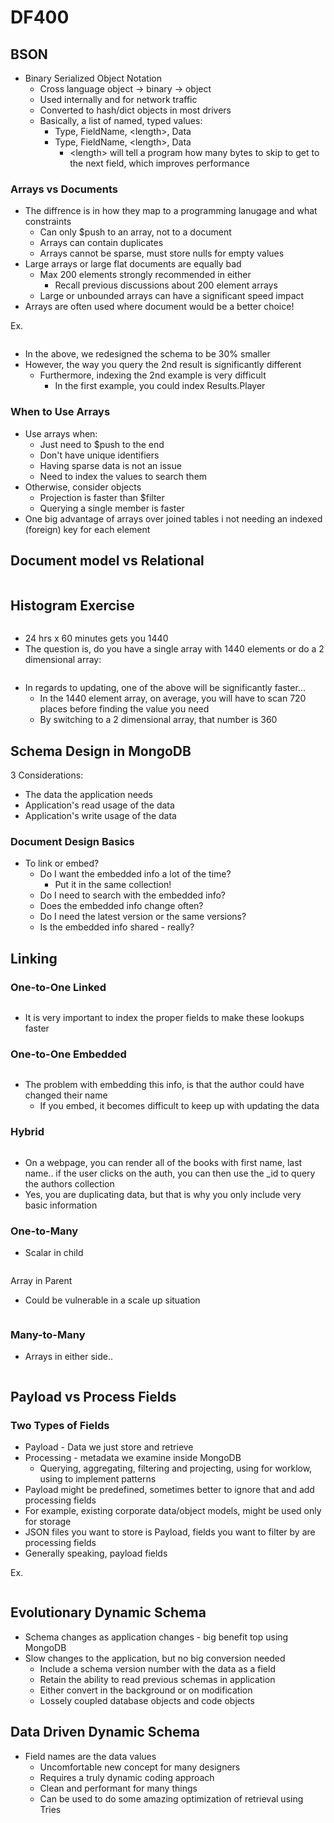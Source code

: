 # DF400

## BSON

* Binary Serialized Object Notation
  * Cross language object -> binary -> object
  * Used internally and for network traffic
  * Converted to hash/dict objects in most drivers
  * Basically, a list of named, typed values:
    * Type, FieldName, \<length>, Data
    * Type, FieldName, \<length>, Data
      * \<length> will tell a program how many bytes to skip to get to the next field, which improves performance

### Arrays vs Documents

* The diffrence is in how they map to a programming lanugage and what constraints
  * Can only $push to an array, not to a document
  * Arrays can contain duplicates
  * Arrays cannot be sparse, must store nulls for empty values
* Large arrays or large flat documents are equally bad
  * Max 200 elements strongly recommended in either
    * Recall previous discussions about 200 element arrays
  * Large or unbounded arrays can have a significant speed impact
* Arrays are often used where document would be a better choice!



Ex.&#x20;

<figure><img src="../../.gitbook/assets/image (45).png" alt=""><figcaption></figcaption></figure>

* In the above, we redesigned the schema to be 30% smaller
* However, the way you query the 2nd result is significantly different
  * Furthermore, indexing the 2nd example is very difficult
    * In the first example, you could index Results.Player

### When to Use Arrays

* Use arrays when:
  * Just need to $push to the end
  * Don't have unique identifiers&#x20;
  * Having sparse data is not an issue
  * Need to index the values to search them
* Otherwise, consider objects
  * Projection is faster than $filter
  * Querying a single member is faster
* One big advantage of arrays over joined tables i not needing an indexed (foreign) key for each element



## Document model vs Relational

<figure><img src="../../.gitbook/assets/image (46).png" alt=""><figcaption></figcaption></figure>



## Histogram Exercise

<figure><img src="../../.gitbook/assets/image (47).png" alt=""><figcaption></figcaption></figure>

* 24 hrs x 60 minutes gets you 1440
* The question is, do you have a single array with 1440 elements or do a 2 dimensional array:

<figure><img src="../../.gitbook/assets/image (48).png" alt=""><figcaption></figcaption></figure>

* In regards to updating, one of the above will be significantly faster...
  * In the 1440 element array, on average, you will have to scan 720 places before finding the value you need
  * By switching to a 2 dimensional array, that number is 360

## Schema Design in MongoDB

3 Considerations:

* The data the application needs
* Application's read usage of the data
* Application's write usage of the data



### Document Design Basics

* To link or embed?
  * Do I want the embedded info a lot of the time?
    * Put it in the same collection!
  * Do I need to search with the embedded info?
  * Does the embedded info change often?
  * Do I need the latest version or the same versions?
  * Is the embedded info shared - really?

## Linking

### One-to-One Linked

<figure><img src="../../.gitbook/assets/image (49).png" alt=""><figcaption></figcaption></figure>

* It is very important to index the proper fields to make these lookups faster

### One-to-One Embedded

<figure><img src="../../.gitbook/assets/image (50).png" alt=""><figcaption></figcaption></figure>

* The problem with embedding this info, is that the author could have changed their name
  * If you embed, it becomes difficult to keep up with updating the data

### Hybrid

<figure><img src="../../.gitbook/assets/image (51).png" alt=""><figcaption></figcaption></figure>

* On a webpage, you can render all of the books with first name, last name.. if the user clicks on the auth, you can then use the \_id to query the authors collection
* Yes, you are duplicating data, but that is why you only include very basic information

### One-to-Many

* Scalar in child

<figure><img src="../../.gitbook/assets/image (52).png" alt=""><figcaption></figcaption></figure>

Array in Parent

* Could be vulnerable in a scale up situation

<figure><img src="../../.gitbook/assets/image (53).png" alt=""><figcaption></figcaption></figure>

### Many-to-Many

* Arrays in either side..

<figure><img src="../../.gitbook/assets/image (54).png" alt=""><figcaption></figcaption></figure>



## Payload vs Process Fields

### Two Types of Fields

* Payload - Data we just store and retrieve
* Processing - metadata we examine inside MongoDB
  * Querying, aggregating, filtering and projecting, using for worklow, using to implement patterns
* Payload might be predefined, sometimes better to ignore that and add processing fields
* For example, existing corporate data/object models, might be used only for storage
* JSON files you want to store is Payload, fields you want to filter by are processing fields
* Generally speaking, payload fields

Ex.&#x20;

<figure><img src="../../.gitbook/assets/image (55).png" alt=""><figcaption></figcaption></figure>

## Evolutionary Dynamic Schema

* Schema changes as application changes - big benefit top using MongoDB
* Slow changes to the application, but no big conversion needed
  * Include a schema version number with the data as a field
  * Retain the ability to read previous schemas in application
  * Either convert in the background or on modification
  * Lossely coupled database objects and code objects

## Data Driven Dynamic Schema

* Field names are the data values
  * Uncomfortable new concept for many designers
  * Requires a truly dynamic coding approach
  * Clean and performant for many things
  * Can be used to do some amazing optimization of retrieval using Tries

<figure><img src="../../.gitbook/assets/image (56).png" alt=""><figcaption></figcaption></figure>

